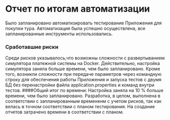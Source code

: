 # Отчет по итогам автоматизации
Было запланировано автоматизировать тестирование Приложения для покупки тура. Автоматизация была успешно осуществлена, все запланированные 
инструменты использовались. 
### Сработавшие риски 
Среди рисков указывалось,что возможны сложности с развертыванием симулятора платежной системы на Docker. Действительно, 
настройка симулятора заняла больше времени, чем было запланировано.
Кроме того, возникли сложности при передаче параметров через командную строку для обеспечения работы Приложения и запуска тестов с двумя БД
без перенастройки файла application.properties и команд внутри тестов.
####Общий итог по времени: 
Настройка заняла на 10 % больше времени, чем было запланировано.
Разработка, в целом, выполнена в соответствии с запланированным времененм с учетом рисков, так как велась в точном 
соответствии с планом тестирования.
На создание отчетов затрачено времени в соответствии с планом.
